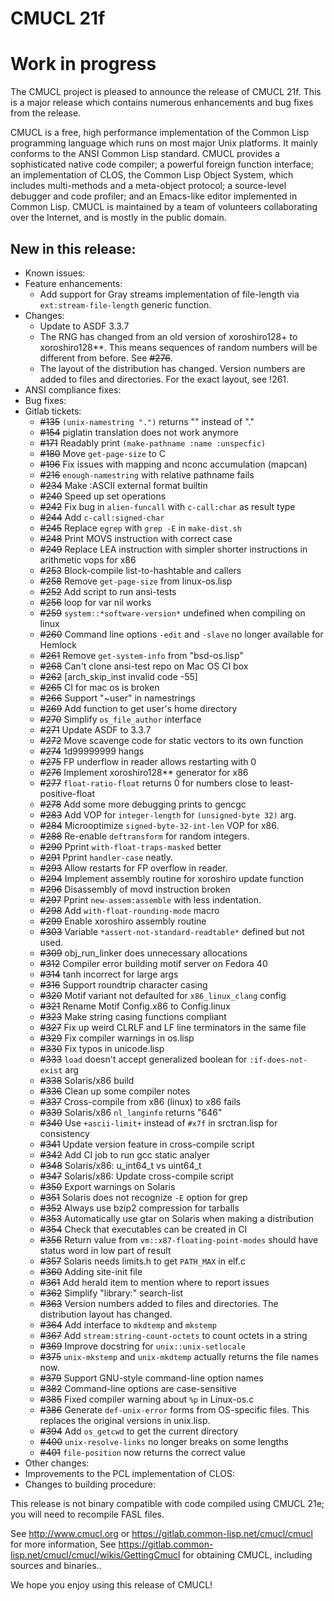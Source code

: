 # CMUCL 21f

# Work in progress

The CMUCL project is pleased to announce the release of CMUCL 21f.
This is a major release which contains numerous enhancements and bug
fixes from the <previous> release.

CMUCL is a free, high performance implementation of the Common Lisp
programming language which runs on most major Unix platforms. It
mainly conforms to the ANSI Common Lisp standard. CMUCL provides a
sophisticated native code compiler; a powerful foreign function
interface; an implementation of CLOS, the Common Lisp Object System,
which includes multi-methods and a meta-object protocol; a
source-level debugger and code profiler; and an Emacs-like editor
implemented in Common Lisp. CMUCL is maintained by a team of
volunteers collaborating over the Internet, and is mostly in the
public domain.

## New in this release:
  * Known issues:
  * Feature enhancements:
    * Add support for Gray streams implementation of file-length via
      `ext:stream-file-length` generic function.
  * Changes:
    * Update to ASDF 3.3.7
    * The RNG has changed from an old version of xoroshiro128+ to
      xoroshiro128**.  This means sequences of random numbers will be
      different from before.  See ~~#276~~.
    * The layout of the distribution has changed.  Version numbers are
      added to files and directories.  For the exact layout, see !261.
  * ANSI compliance fixes:
  * Bug fixes:
  * Gitlab tickets:
    * ~~#135~~ `(unix-namestring ".")` returns "" instead of "."
    * ~~#154~~ piglatin translation does not work anymore
    * ~~#171~~ Readably print `(make-pathname :name :unspecfic)`
    * ~~#180~~ Move `get-page-size` to C
    * ~~#196~~ Fix issues with mapping and nconc accumulation (mapcan)
    * ~~#216~~ `enough-namestring` with relative pathname fails
    * ~~#234~~ Make :ASCII external format builtin
    * ~~#240~~ Speed up set operations
    * ~~#242~~ Fix bug in `alien-funcall` with `c-call:char` as result type
    * ~~#244~~ Add `c-call:signed-char`
    * ~~#245~~ Replace `egrep` with `grep -E` in `make-dist.sh`
    * ~~#248~~ Print MOVS instruction with correct case
    * ~~#249~~ Replace LEA instruction with simpler shorter instructions in arithmetic vops for x86
    * ~~#253~~ Block-compile list-to-hashtable and callers
    * ~~#258~~ Remove `get-page-size` from linux-os.lisp
    * ~~#252~~ Add script to run ansi-tests
    * ~~#256~~ loop for var nil works
    * ~~#259~~ `system::*software-version*` undefined when compiling
      on linux
    * ~~#260~~ Command line options `-edit` and `-slave` no longer
      available for Hemlock
    * ~~#261~~ Remove `get-system-info` from "bsd-os.lisp"
    * ~~#268~~ Can't clone ansi-test repo on Mac OS CI box
    * ~~#262~~ [arch_skip_inst invalid code -55]
    * ~~#265~~ CI for mac os is broken
    * ~~#266~~ Support "~user" in namestrings
    * ~~#269~~ Add function to get user's home directory
    * ~~#270~~ Simplify `os_file_author` interface
    * ~~#271~~ Update ASDF to 3.3.7
    * ~~#272~~ Move scavenge code for static vectors to its own function
    * ~~#274~~ 1d99999999 hangs
    * ~~#275~~ FP underflow in reader allows restarting with 0
    * ~~#276~~ Implement xoroshiro128** generator for x86
    * ~~#277~~ `float-ratio-float` returns 0 for numbers close to
      least-positive-float
    * ~~#278~~ Add some more debugging prints to gencgc
    * ~~#283~~ Add VOP for `integer-length` for `(unsigned-byte 32)` arg.
    * ~~#284~~ Microoptimize `signed-byte-32-int-len` VOP for x86.
    * ~~#288~~ Re-enable `deftransform` for random integers.
    * ~~#290~~ Pprint `with-float-traps-masked` better
    * ~~#291~~ Pprint `handler-case` neatly.
    * ~~#293~~ Allow restarts for FP overflow in reader.
    * ~~#294~~ Implement assembly routine for xoroshiro update function
    * ~~#296~~ Disassembly of movd instruction broken
    * ~~#297~~ Pprint `new-assem:assemble` with less indentation.
    * ~~#298~~ Add `with-float-rounding-mode` macro
    * ~~#299~~ Enable xoroshiro assembly routine
    * ~~#303~~ Variable `*assert-not-standard-readtable*` defined but
      not used.
    * ~~#309~~ obj_run_linker does unnecessary allocations
    * ~~#312~~ Compiler error building motif server on Fedora 40
    * ~~#314~~ tanh incorrect for large args
    * ~~#316~~ Support roundtrip character casing
    * ~~#320~~ Motif variant not defaulted for `x86_linux_clang` config
    * ~~#321~~ Rename Motif Config.x86 to Config.linux
    * ~~#323~~ Make string casing functions compliant
    * ~~#327~~ Fix up weird CLRLF and LF line terminators in the same file
    * ~~#329~~ Fix compiler warnings in os.lisp
    * ~~#330~~ Fix typos in unicode.lisp
    * ~~#333~~ `load` doesn't accept generalized boolean for
      `:if-does-not-exist` arg
    * ~~#338~~ Solaris/x86 build
    * ~~#336~~ Clean up some compiler notes
    * ~~#337~~ Cross-compile from x86 (linux) to x86 fails
    * ~~#339~~ Solaris/x86 `nl_langinfo` returns "646"
    * ~~#340~~ Use `+ascii-limit+` instead of `#x7f` in srctran.lisp
      for consistency
    * ~~#341~~ Update version feature in cross-compile script
    * ~~#342~~ Add CI job to run gcc static analyer
    * ~~#348~~ Solaris/x86: u_int64_t vs uint64_t
    * ~~#347~~ Solaris/x86: Update cross-compile script
    * ~~#350~~ Export warnings on Solaris
    * ~~#351~~ Solaris does not recognize `-E` option for grep
    * ~~#352~~ Always use bzip2 compression for tarballs
    * ~~#353~~ Automatically use gtar on Solaris when making a distribution
    * ~~#354~~ Check that executables can be created in CI
    * ~~#356~~ Return value from `vm::x87-floating-point-modes` should
      have status word in low part of result
    * ~~#357~~ Solaris needs limits.h to get `PATH_MAX` in elf.c
    * ~~#360~~ Adding site-init file
    * ~~#361~~ Add herald item to mention where to report issues
    * ~~#362~~ Simplify "library:" search-list
    * ~~#363~~ Version numbers added to files and directories.  The
      distribution layout has changed.
    * ~~#364~~ Add interface to `mkdtemp` and `mkstemp`
    * ~~#367~~ Add `stream:string-count-octets` to count octets in a string
    * ~~#369~~ Improve docstring for `unix::unix-setlocale`
    * ~~#375~~ `unix-mkstemp` and `unix-mkdtemp` actually returns the
      file names now.
    * ~~#379~~ Support GNU-style command-line option names
    * ~~#382~~ Command-line options are case-sensitive
    * ~~#385~~ Fixed compiler warning about `%p` in Linux-os.c
    * ~~#386~~ Generate `def-unix-error` forms from OS-specific files.
      This replaces the original versions in unix.lisp.
    * ~~#394~~ Add `os_getcwd` to get the current directory
    * ~~#400~~ `unix-resolve-links` no longer breaks on some lengths
    * ~~#401~~ `file-position` now returns the correct value
  * Other changes:
  * Improvements to the PCL implementation of CLOS:
  * Changes to building procedure:

This release is not binary compatible with code compiled using CMUCL
21e; you will need to recompile FASL files.

See http://www.cmucl.org or
https://gitlab.common-lisp.net/cmucl/cmucl for more information,
See
https://gitlab.common-lisp.net/cmucl/cmucl/wikis/GettingCmucl
for obtaining CMUCL, including sources and binaries..


We hope you enjoy using this release of CMUCL!

